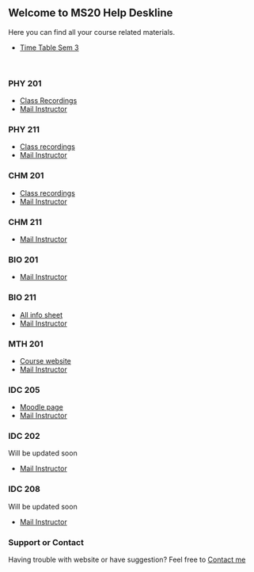 ## Welcome to MS20 Help Deskline
Here you can find all your course related materials.

* [Time Table Sem 3](https://drive.google.com/file/d/1JWUsj98bi01z4YKXkTOeKA05HkeFQS7j/view?usp=sharing)
<br>

### PHY 201
* [Class Recordings](https://www.youtube.com/playlist?list=PLFcOcw2zQTp5kfTwfj67qQ1JLAjuqrQaz)
* <a href = "mailto:	kinjalk@iisermohali.ac.in?subject = Feedback&body = Message"> Mail Instructor </a>
<span> <span/>

### PHY 211
* [Class recordings]()
* <a href = "mailto:skgoyal@iisermohali.ac.in?subject = Feedback&body = Message"> Mail Instructor </a>
<span> <span/>

### CHM 201
* [Class recordings](https://www.youtube.com/playlist?list=PLFcOcw2zQTp4Xhf29QydvdCdfkvkMHLyx)
* <a href = "mailto:jgeorge@iisermohali.ac.in?subject = Feedback&body = Message"> Mail Instructor </a>
### CHM 211
* <a href = "mailto:samrat@iisermohali.ac.in?subject = Feedback&body = Message"> Mail Instructor </a>
### BIO 201
* <a href = "mailto:rhitoban@iisermohali.ac.in?subject = Feedback&body = Message"> Mail Instructor </a>
### BIO 211
* [All info sheet](https://docs.google.com/spreadsheets/d/1R4cYy2i8FCsIOIsLwWcLcrHsdTChavAe/edit#gid=2146736409)
* <a href = "mailto:prasad@iisermohali.ac.in?subject = Feedback&body = Message"> Mail Instructor </a>
### MTH 201
* [Course website](https://sejdm.github.io/mth201/assignments.html)
* <a href = "mailto:shane@iisermohali.ac.in?subject = Feedback&body = Message"> Mail Instructor </a>

### IDC 205
* [Moodle page](https://web.iisermohali.ac.in/moodle/course/view.php?id=772)
* <a href = "mailto:ravisri@iisermohali.ac.in?subject = Feedback&body = Message"> Mail Instructor </a>
### IDC 202
Will be updated soon
* <a href = "mailto:rpotlia11@gmail.com?subject = Feedback&body = Message"> Mail Instructor </a>
### IDC 208
Will be updated soon
* <a href = "mailto:rpotlia11@gmail.com?subject = Feedback&body = Message"> Mail Instructor </a>
### Support or Contact

Having trouble with website or have suggestion? 
Feel free to [Contact me](www.instagram.com/rajesh_potlia/)
